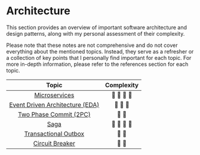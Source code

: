 # Architecture

This section provides an overview of important software architecture and design patterns, along with my personal assessment of their complexity.

Please note that these notes are not comprehensive and do not cover everything about the mentioned topics. Instead, they serve as a refresher or a collection of key points that I personally find important for each topic. For more in-depth information, please refer to the references section for each topic.

| Topic                                                                | Complexity                              |
| :------------------------------------------------------------------: | :-------------------------------------: |
| [Microservices](./01-microservices.md)                               | :star2: :star2: :star2: :star2:         |
| [Event Driven Architecture (EDA)](./02-event-driven-architecture.md) | :star2: :star2: :star2:                 |
| [Two Phase Commit (2PC)](./03-two-phase-commit.md)                   | :star2: :star2:                         |
| [Saga](./04-saga.md)                                                 | :star2: :star2: :star2: :star2:         |
| [Transactional Outbox](./05-transactional-outbox.md)                 | :star2: :star2:                         |
| [Circuit Breaker](./06-circuit-breaker.md)                           | :star2: :star2:                         |
